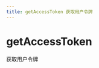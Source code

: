 ```yaml
---
title: getAccessToken 获取用户令牌
---
```


# getAccessToken

获取用户令牌

<code src="./demo/getAccessToken.tsx" hidden />

```tsx | pure
import Bridge from '@ai/birdge';

const bridge = new Bridge();

bridge.getAccessToken().then(({ token }) => {
  console.log(token);
});
```

`bridge.getAccessToken: () => Promise<GetAccessTokenResponse>`

## GetAccessTokenResponse

| 属性名 | 描述     | 类型               | 默认值 |
| ------ | -------- | ------------------ | ------ |
| token  | 用户令牌 | `string` \| `null` | `null` |
